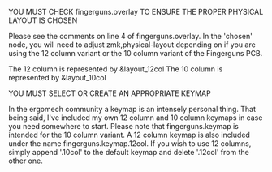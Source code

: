 YOU MUST CHECK fingerguns.overlay TO ENSURE THE PROPER PHYSICAL LAYOUT IS CHOSEN

Please see the comments on line 4 of fingerguns.overlay.  In the 'chosen' node, you will need to adjust zmk,physical-layout depending on if you are using the 12 column variant or the 10 column variant of the Fingerguns PCB.

The 12 column is represented by &layout_12col
The 10 column is represented by &layout_10col


YOU MUST SELECT OR CREATE AN APPROPRIATE KEYMAP

In the ergomech community a keymap is an intensely personal thing.  That being said, I've included my own 12 column and 10 column keymaps in case you need somewhere to start.  Please note that fingerguns.keymap is intended for the 10 column variant.  A 12 column keymap is also included under the name fingerguns.keymap.12col.  If you wish to use 12 columns, simply append '.10col' to the default keymap and delete '.12col' from the other one.
